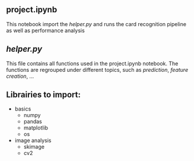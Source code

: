 ## project.ipynb
This notebook import the *helper.py* and runs the card recognition pipeline as well as performance analysis

## *helper.py*
This file contains all functions used in the project.ipynb notebook. The functions are regrouped under different topics, such as *prediction*, *feature creation*, ...

## Librairies to import:
- basics
    - numpy
    - pandas
    - matplotlib
    - os
- image analysis
    - skimage
    - cv2